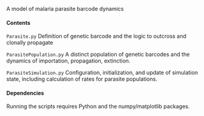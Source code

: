 A model of malaria parasite barcode dynamics

#### Contents

`Parasite.py` Definition of genetic barcode and the logic to outcross and clonally propagate

`ParasitePopulation.py` A distinct population of genetic barcodes and the dynamics of importation, propagation, extinction.

`ParasiteSimulation.py` Configuration, initialization, and update of simulation state, including calculation of rates for parasite populations.

#### Dependencies

Running the scripts requires Python and the numpy/matplotlib packages.
